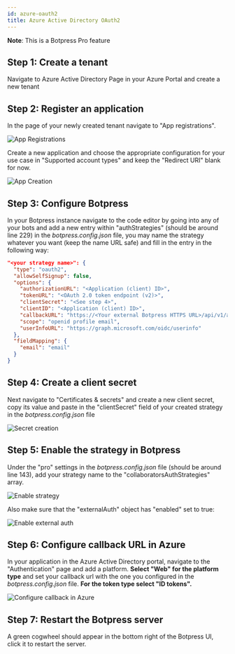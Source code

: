 ```yaml
---
id: azure-oauth2
title: Azure Active Directory OAuth2
---
```


**Note**: This is a Botpress Pro feature

## Step 1: Create a tenant

Navigate to Azure Active Directory Page in your Azure Portal and create a new tenant

## Step 2: Register an application

In the page of your newly created tenant navigate to "App registrations".

![App Registrations](assets/azure_oauth/2_register_app.png)

Create a new application and choose the appropriate configuration for your use case in "Supported account types" and keep the "Redirect URI" blank for now.

![App Creation](assets/azure_oauth/2.1_app_creation.png)

## Step 3: Configure Botpress

In your Botpress instance navigate to the code editor by going into any of your bots and add a new entry within "authStrategies" (should be around line 229) in the _botpress.config.json_ file, you may name the strategy whatever you want (keep the name URL safe) and fill in the entry in the following way:

```json
"<your strategy name>": {
  "type": "oauth2",
  "allowSelfSignup": false,
  "options": {
    "authorizationURL": "<Application (client) ID>",
    "tokenURL": "<OAuth 2.0 token endpoint (v2)>",
    "clientSecret": "<See step 4>",
    "clientID": "<Application (client) ID>",
    "callbackURL": "https://<Your external Botpress HTTPS URL>/api/v1/auth/login-callback/oauth2/<Your strategy name>",
    "scope": "openid profile email",
    "userInfoURL": "https://graph.microsoft.com/oidc/userinfo"
  },
  "fieldMapping": {
    "email": "email"
  }
}
```

## Step 4: Create a client secret

Next navigate to "Certificates & secrets" and create a new client secret, copy its value and paste in the "clientSecret" field of your created strategy in the _botpress.config.json_ file

![Secret creation](assets/azure_oauth/4_create_secret.png)

## Step 5: Enable the strategy in Botpress

Under the "pro" settings in the _botpress.config.json_ file (should be around line 143), add your strategy name to the "collaboratorsAuthStrategies" array.

![Enable strategy](assets/azure_oauth/5_enable_strategy.png)

Also make sure that the "externalAuth" object has "enabled" set to true:

![Enable external auth](assets/azure_oauth/5_enable_external_auth.png)

## Step 6: Configure callback URL in Azure

In your application in the Azure Active Directory portal, navigate to the "Authentication" page and add a platform. **Select "Web" for the platform type** and set your callback url with the one you configured in the _botpress.config.json_ file. **For the token type select "ID tokens".**

![Configure callback in Azure](assets/azure_oauth/6_configure_callback.png)

## Step 7: Restart the Botpress server

A green cogwheel should appear in the bottom right of the Botpress UI, click it to restart the server.
